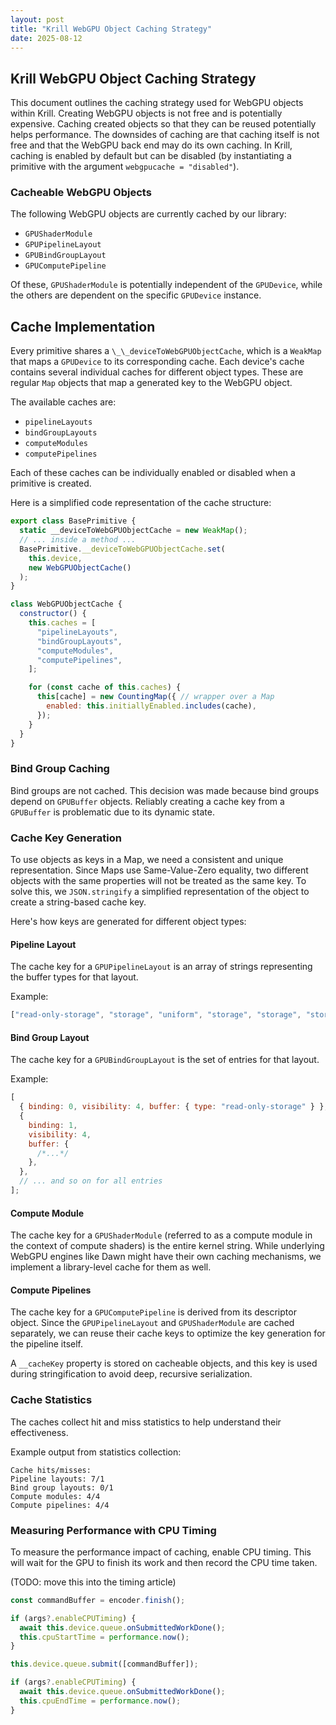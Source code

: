 ```yaml
---
layout: post
title: "Krill WebGPU Object Caching Strategy"
date: 2025-08-12
---
```


## Krill WebGPU Object Caching Strategy

This document outlines the caching strategy used for WebGPU objects within Krill. Creating WebGPU objects is not free and is potentially expensive. Caching created objects so that they can be reused potentially helps performance. The downsides of caching are that caching itself is not free and that the WebGPU back end may do its own caching. In Krill, caching is enabled by default but can be disabled (by instantiating a primitive with the argument `webgpucache = "disabled"`).

### Cacheable WebGPU Objects

The following WebGPU objects are currently cached by our library:

- `GPUShaderModule`
- `GPUPipelineLayout`
- `GPUBindGroupLayout`
- `GPUComputePipeline`

Of these, `GPUShaderModule` is potentially independent of the `GPUDevice`, while the others are dependent on the specific `GPUDevice` instance.

## Cache Implementation

Every primitive shares a `\_\_deviceToWebGPUObjectCache`, which is a `WeakMap` that maps a `GPUDevice` to its corresponding cache. Each device's cache contains several individual caches for different object types. These are regular `Map` objects that map a generated key to the WebGPU object.

The available caches are:

- `pipelineLayouts`
- `bindGroupLayouts`
- `computeModules`
- `computePipelines`

Each of these caches can be individually enabled or disabled when a primitive is created.

Here is a simplified code representation of the cache structure:

```js
export class BasePrimitive {
  static __deviceToWebGPUObjectCache = new WeakMap();
  // ... inside a method ...
  BasePrimitive.__deviceToWebGPUObjectCache.set(
    this.device,
    new WebGPUObjectCache()
  );
}

class WebGPUObjectCache {
  constructor() {
    this.caches = [
      "pipelineLayouts",
      "bindGroupLayouts",
      "computeModules",
      "computePipelines",
    ];

    for (const cache of this.caches) {
      this[cache] = new CountingMap({ // wrapper over a Map
        enabled: this.initiallyEnabled.includes(cache),
      });
    }
  }
}
```

### Bind Group Caching

Bind groups are not cached. This decision was made because bind groups depend on `GPUBuffer` objects. Reliably creating a cache key from a
`GPUBuffer` is problematic due to its dynamic state.

### Cache Key Generation

To use objects as keys in a Map, we need a consistent and unique representation. Since Maps use Same-Value-Zero equality, two different objects with the same properties will not be treated as the same key. To solve this, we `JSON.stringify` a simplified representation of the object to create a string-based cache key.

Here's how keys are generated for different object types:

#### Pipeline Layout

The cache key for a `GPUPipelineLayout` is an array of strings representing the buffer types for that layout.

Example:

```js
["read-only-storage", "storage", "uniform", "storage", "storage", "storage"];
```

#### Bind Group Layout

The cache key for a `GPUBindGroupLayout` is the set of entries for that layout.

Example:

```js
[
  { binding: 0, visibility: 4, buffer: { type: "read-only-storage" } },
  {
    binding: 1,
    visibility: 4,
    buffer: {
      /*...*/
    },
  },
  // ... and so on for all entries
];
```

#### Compute Module

The cache key for a `GPUShaderModule` (referred to as a compute module in the context of compute shaders) is the entire kernel string. While underlying WebGPU engines like Dawn might have their own caching mechanisms, we implement a library-level cache for them as well.

#### Compute Pipelines

The cache key for a `GPUComputePipeline` is derived from its descriptor object. Since the `GPUPipelineLayout` and `GPUShaderModule` are cached separately, we can reuse their cache keys to optimize the key generation for the pipeline itself.

A `__cacheKey` property is stored on cacheable objects, and this key is used during stringification to avoid deep, recursive serialization.

### Cache Statistics

The caches collect hit and miss statistics to help understand their effectiveness.

Example output from statistics collection:

```
Cache hits/misses:
Pipeline layouts: 7/1
Bind group layouts: 0/1
Compute modules: 4/4
Compute pipelines: 4/4
```

### Measuring Performance with CPU Timing

To measure the performance impact of caching, enable CPU timing. This will wait for the GPU to finish its work and then record the CPU time taken.

(TODO: move this into the timing article)

```js
const commandBuffer = encoder.finish();

if (args?.enableCPUTiming) {
  await this.device.queue.onSubmittedWorkDone();
  this.cpuStartTime = performance.now();
}

this.device.queue.submit([commandBuffer]);

if (args?.enableCPUTiming) {
  await this.device.queue.onSubmittedWorkDone();
  this.cpuEndTime = performance.now();
}
```
